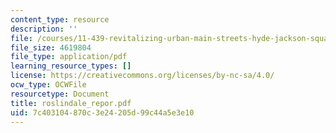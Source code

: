 ```yaml
---
content_type: resource
description: ''
file: /courses/11-439-revitalizing-urban-main-streets-hyde-jackson-square-roslindale-square-boston-spring-2005/7c403104870c3e24205d99c44a5e3e10_roslindale_repor.pdf
file_size: 4619804
file_type: application/pdf
learning_resource_types: []
license: https://creativecommons.org/licenses/by-nc-sa/4.0/
ocw_type: OCWFile
resourcetype: Document
title: roslindale_repor.pdf
uid: 7c403104-870c-3e24-205d-99c44a5e3e10
---
```

